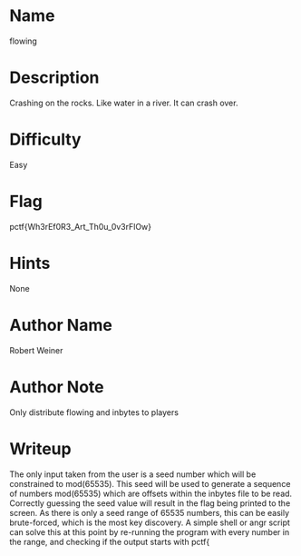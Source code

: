 # Name
flowing

# Description
Crashing on the rocks. Like water in a river. It can crash over.

# Difficulty
Easy

# Flag
pctf{Wh3rEf0R3\_Art\_Th0u\_0v3rFlOw}

# Hints
None

# Author Name
Robert Weiner

# Author Note
Only distribute flowing and inbytes to players

# Writeup
The only input taken from the user is a seed number which will be constrained to mod(65535). This seed will be used to generate a sequence of numbers mod(65535) which are offsets within the inbytes file to be read. Correctly guessing the seed value will result in the flag being printed to the screen. As there is only a seed range of 65535 numbers, this can be easily brute-forced, which is the most key discovery. A simple shell or angr script can solve this at this point by re-running the program with every number in the range, and checking if the output starts with pctf{
